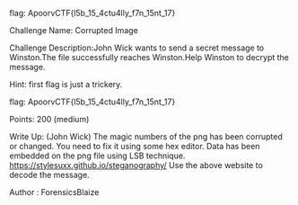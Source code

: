 flag: ApoorvCTF{l5b_15_4ctu4lly_f7n_15nt_17}

Challenge Name: Corrupted Image

Challenge Description:John Wick wants to send a secret message to Winston.The file successfully reaches Winston.Help Winston to decrypt the message. 


Hint: first flag is just a trickery.


flag: ApoorvCTF{l5b_15_4ctu4lly_f7n_15nt_17}

Points:  200 (medium)

Write Up: 
(John Wick) The magic numbers of the png has been corrupted or changed. You need to fix it using some hex editor. Data has been embedded on the png file using LSB technique.
https://stylesuxx.github.io/steganography/
Use the above website to decode the message.

Author : ForensicsBlaize
